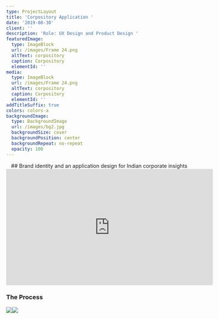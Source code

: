 ```yaml
---
type: ProjectLayout
title: 'Corpository Application '
date: '2019-08-30'
client: ''
description: 'Role: UX Design and Product Design '
featuredImage:
  type: ImageBlock
  url: /images/Frame 24.png
  altText: corpository
  caption: Corpository
  elementId: ''
media:
  type: ImageBlock
  url: /images/Frame 24.png
  altText: corpository
  caption: Corpository
  elementId: ''
addTitleSuffix: true
colors: colors-a
backgroundImage:
  type: BackgroundImage
  url: /images/bg2.jpg
  backgroundSize: cover
  backgroundPosition: center
  backgroundRepeat: no-repeat
  opacity: 100
---
```

<div style="text-align: center">## Brand identity and an application design for Indian corporate insights</div>

<iframe width="560" height="315" src="https://www.youtube.com/embed/zMvqc3Y6aoI?si=vvAbIb0kFz7FvZBZ" title="YouTube video player" frameborder="0" allow="accelerometer; autoplay; clipboard-write; encrypted-media; gyroscope; picture-in-picture; web-share" referrerpolicy="strict-origin-when-cross-origin" allowfullscreen></iframe>

### The Process

![](https://mir-s3-cdn-cf.behance.net/project_modules/source/71107e79003027.5cb5e600eac7b.jpg)![](https://mir-s3-cdn-cf.behance.net/project_modules/source/48b98079003027.5cb5da66b804c.jpg)
